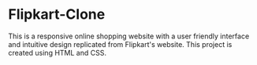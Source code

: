 # Flipkart-Clone
This is a responsive online shopping website with a user friendly interface and intuitive design replicated from Flipkart's website. This project is created using HTML and CSS.

